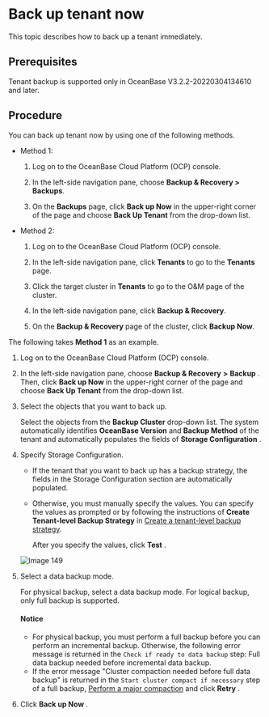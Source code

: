 Back up tenant now
================================

This topic describes how to back up a tenant immediately.

Prerequisites
----------------------------------

Tenant backup is supported only in OceanBase V3.2.2-20220304134610 and later.

**Procedure**
----------------------------------

You can back up tenant now by using one of the following methods.

* Method 1:

   1. Log on to the OceanBase Cloud Platform (OCP) console.

   2. In the left-side navigation pane, choose **Backup & Recovery > Backups**.

   3. On the **Backups** page, click **Back up Now** in the upper-right corner of the page and choose **Back Up Tenant** from the drop-down list.

* Method 2:

   1. Log on to the OceanBase Cloud Platform (OCP) console.

   2. In the left-side navigation pane, click **Tenants** to go to the **Tenants** page.

   3. Click the target cluster in **Tenants** to go to the O&M page of the cluster.

   4. In the left-side navigation pane, click **Backup & Recovery**.

   5. On the **Backup & Recovery** page of the cluster, click **Backup Now**.

The following takes **Method 1** as an example.

1. Log on to the OceanBase Cloud Platform (OCP) console.

2. In the left-side navigation pane, choose **Backup \& Recovery** **\>** **Backup** . Then, click **Back up Now** in the upper-right corner of the page and choose **Back Up Tenant** from the drop-down list.

3. Select the objects that you want to back up.

   Select the objects from the **Backup Cluster** drop-down list. The system automatically identifies **OceanBase Version** and **Backup Method** of the tenant and automatically populates the fields of **Storage Configuration** .

4. Specify Storage Configuration.

   * If the tenant that you want to back up has a backup strategy, the fields in the Storage Configuration section are automatically populated.

   * Otherwise, you must manually specify the values. You can specify the values as prompted or by following the instructions of **Create Tenant-level Backup Strategy** in [Create a tenant-level backup strategy](../500.regular-backup/100.manage-cluster-backup-strategy/100.create-a-cluster-backup-strategy.md).

     After you specify the values, click **Test** .

   ![Image 149](https://obbusiness-private.oss-cn-shanghai.aliyuncs.com/doc/img/ocp/410/%E7%A7%9F%E6%88%B7%E7%AB%8B%E5%8D%B3%E5%A4%87%E4%BB%BD.png)

5. Select a data backup mode.

   For physical backup, select a data backup mode. For logical backup, only full backup is supported.

    <main id="notice" type='notice'>
    <h4>Notice</h4>
    <ul>
    <li>For physical backup, you must perform a full backup before you can perform an incremental backup. Otherwise, the following error message is returned in the <code>Check if ready to data backup</code> step: Full data backup needed before incremental data backup.</li>
    <li>If the error message &quot;Cluster compaction needed before full data backup&quot; is returned in the <code>Start cluster compact if necessary</code> step of a full backup, <a href="../../600.cluster-functions/1100.manage-cluster-merge/200.cluster-perform-merge.md">Perform a major compaction</a> and click <strong>Retry</strong> .</li>
    </ul>
    </main>

6. Click **Back up Now** .
